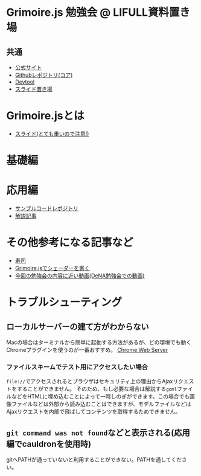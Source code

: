 # Grimoire.js 勉強会 @ LIFULL資料置き場

## 共通

* [公式サイト](https://grimoire.gl)
* [Githubレポジトリ(コア)](https://github.com/GrimoireGL/GrimoireJS)
* [Devtool](https://chrome.google.com/webstore/detail/grimoirejs-devtool/omimnfbmgdcigbdpehonlfbjhdajakhn?hl=ja)
* [スライド置き場](https://drive.google.com/drive/u/1/folders/0Bx1zL-xVze-GVmZzNDV2TlhUTUk)

# Grimoire.jsとは

* [スライド(とても重いので注意!)](https://kyasbal-1994.github.io/wejs/)

# 基礎編

# 応用編

* [サンプルコードレポジトリ](https://github.com/GrimoireGL/tutorial3)
* [解説記事](http://qiita.com/moajo/items/ca1b1de7bffbe3b591c7)

# その他参考になる記事など

* [寿司](https://pnlybubbles.github.io/custom-sushi-3d/)
* [Grimoire.jsでシェーダーを書く](http://qiita.com/kyasbal_1994/items/cff1466719934f461ca8)
* [今回の勉強会の内容に近い動画(DeNA勉強会での動画)](https://crash.academy/class/92/)

# トラブルシューティング

## ローカルサーバーの建て方がわからない

Macの場合はターミナルから簡単に起動する方法があるが、どの環境でも動くChromeプラグインを使うのが一番おすすめ。
[Chrome Web Server](https://chrome.google.com/webstore/detail/web-server-for-chrome/ofhbbkphhbklhfoeikjpcbhemlocgigb?hl=ja)

### ファイルスキームでテスト用にアクセスしたい場合

`file://`でアクセスされるとブラウザはセキュリティ上の理由からAjaxリクエストをすることができません。
そのため、もし必要な場合は解説する`goml`ファイルなどをHTMLに埋め込むことによって一時しのぎができます。この場合でも画像ファイルなどは外部から読み込むことはできますが、モデルファイルなどはAjaxリクエストを内部で飛ばしてコンテンツを取得するためできません。

## `git command was not found`などと表示される(応用編でcauldronを使用時)

gitへPATHが通っていないと利用することができない。PATHを通してください。
